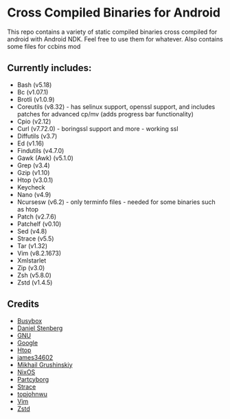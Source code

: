 # Cross Compiled Binaries for Android
This repo contains a variety of static compiled binaries cross compiled for android with Android NDK. Feel free to use them for whatever. Also contains some files for ccbins mod

## Currently includes:
* Bash (v5.18)
* Bc (v1.07.1)
* Brotli (v1.0.9)
* Coreutils (v8.32) - has selinux support, openssl support, and includes patches for advanced cp/mv (adds progress bar functionality)
* Cpio (v2.12)
* Curl (v7.72.0) - boringssl support and more - working ssl
* Diffutils (v3.7)
* Ed (v1.16)
* Findutils (v4.7.0)
* Gawk (Awk) (v5.1.0)
* Grep (v3.4)
* Gzip (v1.10)
* Htop (v3.0.1)
* Keycheck
* Nano (v4.9)
* Ncursesw (v6.2) - only terminfo files - needed for some binaries such as htop
* Patch (v2.7.6)
* Patchelf (v0.10)
* Sed (v4.8)
* Strace (v5.5)
* Tar (v1.32)
* Vim (v8.2.1673)
* Xmlstarlet
* Zip (v3.0)
* Zsh (v5.8.0)
* Zstd (v1.4.5)

## Credits
* [Busybox](https://busybox.net/)
* [Daniel Stenberg](https://curl.haxx.se/)
* [GNU](https://www.gnu.org/software)
* [Google](https://github.com/google/brotli)
* [Htop](https://github.com/hishamhm/htop)
* [james34602](https://github.com/james34602)
* [Mikhail Grushinskiy](http://xmlstar.sourceforge.net/)
* [NixOS](https://nixos.org/patchelf.html)
* [Partcyborg](https://github.com/Magisk-Modules-Repo/zsh_arm64/)
* [Strace](https://github.com/strace/strace)
* [topjohnwu](https://github.com/topjohnwu/ndk-box-kitchen)
* [Vim](https://github.com/vim/vim)
* [Zstd](https://github.com/facebook/zstd)
